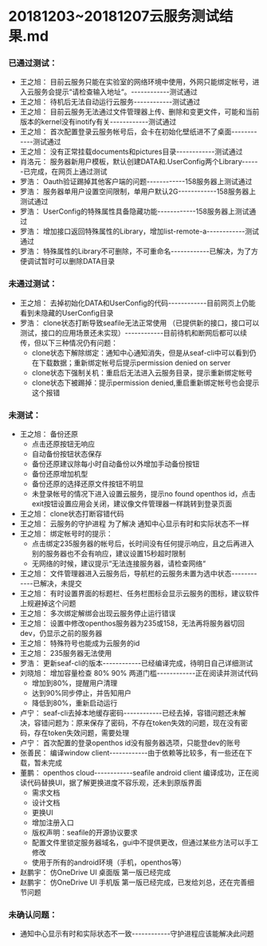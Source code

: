 # 20181203~20181207云服务测试结果.md

### 已通过测试：
- 王之旭： 目前云服务只能在实验室的网络环境中使用，外网只能绑定帐号，进入云服务会提示“请检查输入地址“。------------测试通过
- 王之旭： 待机后无法自动运行云服务------------测试通过
- 王之旭： 目前云服务无法通过文件管理器上传、删除和变更文件，可能和当前版本的kernel没有inotify有关------------测试通过
- 王之旭： 首次配置登录云服务帐号后，会卡在初始化壁纸进不了桌面------------测试通过
- 王之旭： 没有正常挂载documents和pictures目录------------测试通过
- 肖洛元： 服务器新用户模板，默认创建DATA和.UserConfig两个Library------已完成，在网页上通过测试
- 罗浩： Oauth验证踢掉其他客户端的问题------------158服务器上测试通过
- 罗浩： 服务器单用户设置空间限制，单用户默认2G------------158服务器上测试通过
- 罗浩： UserConfig的特殊属性具备隐藏功能------------158服务器上测试通过
- 罗浩： 增加接口返回特殊属性的Library，增加list-remote-a------------测试通过
- 罗浩： 特殊属性的Library不可删除，不可重命名------------已解决，为了方便调试暂时可以删除DATA目录

### 未通过测试：
- 王之旭： 去掉初始化DATA和UserConfig的代码------------目前网页上仍能看到未隐藏的UserConfig目录
- 罗浩： clone状态打断导致seafile无法正常使用 （已提供新的接口，接口可以测试，接口的应用场景还未实现）------------目前待机和断网后都可以续传，但以下三种情况仍有问题：
   - clone状态下解除绑定：通知中心通知消失，但是从seaf-cli中可以看到仍在下载数据；重新绑定帐号后提示permission denied on server
   - clone状态下强制关机：重启后无法进入云服务目录，提示重新绑定帐号
   - clone状态下被踢掉：提示permission denied,重启重新绑定帐号也会提示这个报错

### 未测试：
- 王之旭： 备份还原
   - 点击还原按钮无响应
   - 自动备份按钮状态保存
   - 备份还原建议除每小时自动备份以外增加手动备份按钮
   - 备份还原增加机型
   - 备份还原的选择还原文件按钮不明显
   - 未登录帐号的情况下进入设置云服务，提示no found openthos id，点击exit按钮设置应用会关闭，建议像文件管理器一样跳转到登录页面
- 王之旭： clone状态打断容错代码
- 王之旭： 云服务的守护进程 为了解决 通知中心显示有时和实际状态不一样
- 王之旭： 绑定帐号时的提示：
   - 点击绑定235服务器的帐号后，长时间没有任何提示响应，且之后再进入别的服务器也不会有响应，建议设置15秒超时限制
   - 无网络的时候，建议提示“无法连接服务器，请检查网络“
- 王之旭： 文件管理器进入云服务后，导航栏的云服务未置为选中状态------------已解决，未提交
- 王之旭： 有时设置界面的标题栏、任务栏图标会显示云服务的图标，建议软件上规避掉这个问题
- 王之旭： 多次绑定解绑会出现云服务停止运行错误
- 王之旭： 设置中修改openthos服务器为235或158，无法再将服务器切回dev，仍显示之前的服务器
- 王之旭： 特殊符号也能成为云服务的id
- 王之旭： 235服务器无法使用
- 罗浩： 更新seaf-cli的版本------------已经编译完成，待明日自己详细测试
- 刘晓旭： 增加容量检查 80% 90% 两道门槛------------正在阅读并测试代码
   - 增加到80%，提醒用户清理
   - 达到90%同步停止，并告知用户
   - 降低到80%，重新启动运行
- 卢宁： seaf-cli去掉本地缓存密码------------已经去掉，容错问题还未解决，容错问题为：原来保存了密码，不存在token失效的问题，现在没有密码，存在token失效问题，需要处理
- 卢宁： 首次配置的登录openthos id没有服务器选项，只能登dev的账号
- 张善民： 编译window client------------由于依赖等比较多，有一些还在下载，暂未完成
- 董鹏： openthos cloud------------seafile android client 编译成功，正在阅读代码替换UI，据了解更换进度不容乐观，还未到原版界面
  - 需求文档
  - 设计文档
  - 更换UI
  - 增加注册入口
  - 版权声明：seafile的开源协议要求
  - 配置文件里锁定服务器域名，gui中不提供更改，但通过某些方法可以手工修改
  - 使用于所有的android环境（手机，openthos等）
- 赵鹏宇： 仿OneDrive UI 桌面版 第一版已经完成
- 赵鹏宇： 仿OneDrive UI 手机版 第一版已经完成，已发给刘总，还在完善细节问题


### 未确认问题：

- 通知中心显示有时和实际状态不一致------------守护进程应该能解决此问题



